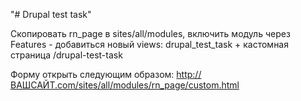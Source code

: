 "# Drupal test task" 

Скопировать rn_page в sites/all/modules, включить модуль через Features - добавиться новый views: drupal_test_task + 
кастомная страница /drupal-test-task

Форму открыть следующим образом: http://ВАШСАЙТ.com/sites/all/modules/rn_page/custom.html